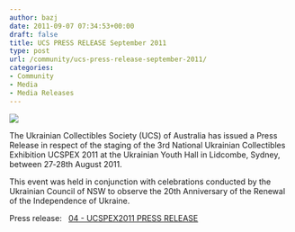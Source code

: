 ```yaml
---
author: bazj
date: 2011-09-07 07:34:53+00:00
draft: false
title: UCS PRESS RELEASE September 2011
type: post
url: /community/ucs-press-release-september-2011/
categories:
- Community
- Media
- Media Releases
---
```


[![](http://www.ozeukes.com/wp-content/uploads/2011/09/Ukrainian-Collectibles-Society-72dpi-150-pxl-sq.jpg)
](http://www.ozeukes.com/wp-content/uploads/2011/09/Ukrainian-Collectibles-Society-72dpi-150-pxl-sq.jpg)

The Ukrainian Collectibles Society (UCS) of Australia has issued a Press Release in respect of the staging of the 3rd National Ukrainian Collectibles Exhibition UCSPEX 2011 at the Ukrainian Youth Hall in Lidcombe, Sydney, between 27‐28th August 2011.  

This event was held in conjunction with celebrations conducted by the Ukrainian Council of NSW to observe the 20th Anniversary of the Renewal of the Independence of Ukraine.  

Press release:   [04 - UCSPEX2011 PRESS RELEASE](http://www.ozeukes.com/wp-content/uploads/2011/09/04-UCSPEX2011-PRESS-RELEASE.pdf)
